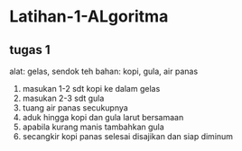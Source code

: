 # Latihan-1-ALgoritma

## tugas 1

alat: gelas, sendok teh
bahan: kopi, gula, air panas

1. masukan 1-2 sdt kopi ke dalam gelas 
2. masukan 2-3 sdt gula
3. tuang air panas secukupnya
4. aduk hingga kopi dan gula larut bersamaan
5. apabila kurang manis tambahkan gula
6. secangkir kopi panas selesai disajikan dan siap diminum


